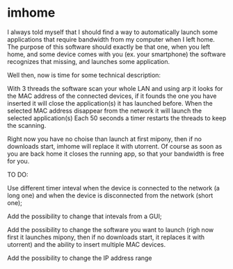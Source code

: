 # imhome
I always told myself that I should find a way to automatically launch some applications that require bandwidth from my computer when I left home.
The purpose of this software should exactly be that one, when you left home, and some device comes with you (ex. your smartphone)
the software recognizes that missing, and launches some application.

Well then, now is time for some technical description:

With 3 threads the software scan your whole LAN and using arp it looks for the MAC address of the connected devices, if it founds the one you have inserted it will close the application(s) it has launched before.
When the selected MAC address disappear from the network it will launch the selected application(s)
Each 50 seconds a timer restarts the threads to keep the scanning.  



Right now you have no choise than launch at first mipony, then if no downloads start, imhome will replace it with utorrent.
Of course as soon as you are back home it closes the running app, so that your bandwidth is free for you.

TO DO:

Use different timer inteval when the device is connected to the network (a long one) and when the device is disconnected from the network (short one);

Add the possibility to change that intevals from a GUI;

Add the possibility to change the software you want to launch (righ now first it launches mipony, then if no downloads start, it replaces it with utorrent) and the ability to insert multiple MAC devices.

Add the possibility to change the IP address range
